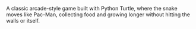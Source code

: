 A classic arcade-style game built with Python Turtle, where the snake moves like Pac-Man, collecting food and growing longer without hitting the walls or itself.
